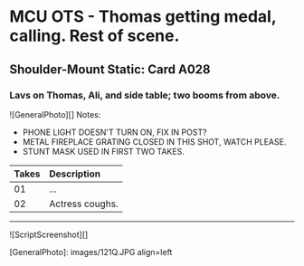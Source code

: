 # MCU OTS - Thomas getting medal, calling. Rest of scene.

## Shoulder-Mount Static: Card A028

### Lavs on Thomas, Ali, and side table; two booms from above.

![GeneralPhoto][]
Notes:
- PHONE LIGHT DOESN'T TURN ON, FIX IN POST?
- METAL FIREPLACE GRATING CLOSED IN THIS SHOT, WATCH PLEASE.
- STUNT MASK USED IN FIRST TWO TAKES.

| Takes | Description |
|:---|:----|
| 01 | ... |
| 02 | Actress coughs. |

----

![ScriptScreenshot][]


[GeneralPhoto]:  images/121Q.JPG align=left
